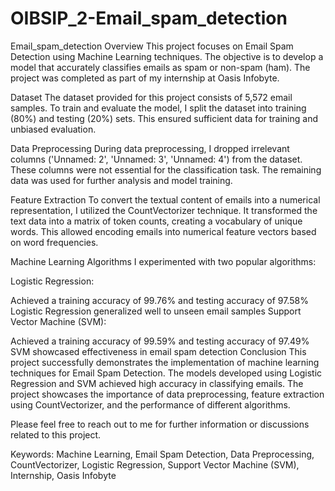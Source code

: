 # OIBSIP_2-Email_spam_detection
Email_spam_detection
Overview
This project focuses on Email Spam Detection using Machine Learning techniques. The objective is to develop a model that accurately classifies emails as spam or non-spam (ham). The project was completed as part of my internship at Oasis Infobyte.

Dataset
The dataset provided for this project consists of 5,572 email samples. To train and evaluate the model, I split the dataset into training (80%) and testing (20%) sets. This ensured sufficient data for training and unbiased evaluation.

Data Preprocessing
During data preprocessing, I dropped irrelevant columns ('Unnamed: 2', 'Unnamed: 3', 'Unnamed: 4') from the dataset. These columns were not essential for the classification task. The remaining data was used for further analysis and model training.

Feature Extraction
To convert the textual content of emails into a numerical representation, I utilized the CountVectorizer technique. It transformed the text data into a matrix of token counts, creating a vocabulary of unique words. This allowed encoding emails into numerical feature vectors based on word frequencies.

Machine Learning Algorithms
I experimented with two popular algorithms:

Logistic Regression:

Achieved a training accuracy of 99.76% and testing accuracy of 97.58%
Logistic Regression generalized well to unseen email samples
Support Vector Machine (SVM):

Achieved a training accuracy of 99.59% and testing accuracy of 97.49%
SVM showcased effectiveness in email spam detection
Conclusion
This project successfully demonstrates the implementation of machine learning techniques for Email Spam Detection. The models developed using Logistic Regression and SVM achieved high accuracy in classifying emails. The project showcases the importance of data preprocessing, feature extraction using CountVectorizer, and the performance of different algorithms.

Please feel free to reach out to me for further information or discussions related to this project.

Keywords: Machine Learning, Email Spam Detection, Data Preprocessing, CountVectorizer, Logistic Regression, Support Vector Machine (SVM), Internship, Oasis Infobyte
